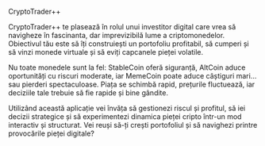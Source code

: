 CryptoTrader++

CryptoTrader++ te plasează în rolul unui investitor digital care vrea să navigheze în fascinanta, dar imprevizibilă lume a criptomonedelor. Obiectivul tău este să îți construiești un portofoliu profitabil, să cumperi și să vinzi monede virtuale și să eviți capcanele pieței volatile.

Nu toate monedele sunt la fel: StableCoin oferă siguranță, AltCoin aduce oportunități cu riscuri moderate, iar MemeCoin poate aduce câștiguri mari… sau pierderi spectaculoase. Piața se schimbă rapid, prețurile fluctuează, iar deciziile tale trebuie să fie rapide și bine gândite.

Utilizând această aplicație vei învăța să gestionezi riscul și profitul, să iei decizii strategice și să experimentezi dinamica pieței cripto într-un mod interactiv și structurat. Vei reuși să-ți crești portofoliul și să navighezi printre provocările pieței digitale?
